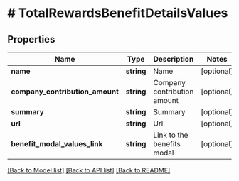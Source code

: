 # # TotalRewardsBenefitDetailsValues

## Properties

Name | Type | Description | Notes
------------ | ------------- | ------------- | -------------
**name** | **string** | Name | [optional]
**company_contribution_amount** | **string** | Company contribution amount | [optional]
**summary** | **string** | Summary | [optional]
**url** | **string** | Url | [optional]
**benefit_modal_values_link** | **string** | Link to the benefits modal | [optional]

[[Back to Model list]](../../README.md#models) [[Back to API list]](../../README.md#endpoints) [[Back to README]](../../README.md)
